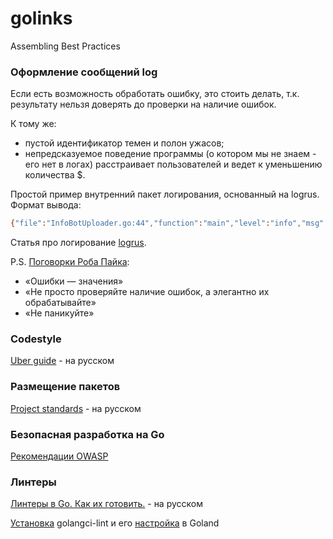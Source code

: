 # golinks
Assembling Best Practices

### Оформление сообщений log

Если есть возможность обработать ошибку, это стоить делать, т.к. результату нельзя доверять до проверки на наличие ошибок.

К тому же:
- пустой идентификатор темен и полон ужасов;
- непредсказуемое поведение программы (о котором мы не знаем - его нет в логах) расстраивает пользователей и ведет к уменьшению количества $.

Простой пример внутренний пакет логирования, основанный на logrus. Формат вывода:
```bash
{"file":"InfoBotUploader.go:44","function":"main","level":"info","msg":"Bot started","time":"2022-04-20T08:03:53Z"}
```

Статья про логирование [logrus](https://medium.com/maddevs-io/golang-logging-7fdd3da5152f).

P.S. [Поговорки Роба Пайка](https://go-proverbs.github.io/):
- «Ошибки — значения»
- «Не просто проверяйте наличие ошибок, а элегантно их обрабатывайте»
- «Не паникуйте» 

### Codestyle

[Uber guide](https://github.com/sau00/uber-go-guide-ru/blob/master/style.md) - на русском

### Размещение пакетов
[Project standards](https://github.com/golang-standards/project-layout/blob/master/README_ru.md) - на русском

### Безопасная разработка на Go
[Рекомендации OWASP](https://github.com/OWASP/Go-SCP)  

### Линтеры
[Линтеры в Go. Как их готовить.](https://habr.com/ru/post/457970/) - на русском

[Установка](https://golangci-lint.run/usage/install/) golangci-lint и его [настройка](https://github.com/xxpxxxxp/intellij-plugin-golangci-lint) в Goland
